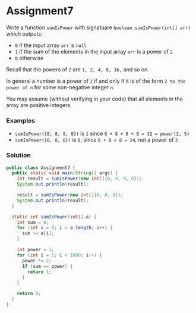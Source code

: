 # Assignment7

Write a function `sumIsPower` with signatuare `boolean sumIsPower(int[] arr)` which outputs:

* `0` if the input array `arr` is `null`
* `1` if the sum of the elements in the input array `arr` is a power of `2`
* `0` otherwise

Recall that the powers of `2` are `1, 2, 4, 8, 16,` and so on.

In general a number is a power of `2` if and only if it is of the form `2 to the power of n` for some non-negative integer `n`.

You may assume (without verifying in your code) that all elements in the array are positive integers. 

### Examples

* `sumIsPower({8, 8, 8, 8})` is `1` since `8 + 8 + 8 + 8 = 32 = power(2, 5)`
* `sumIsPower({8, 8, 8})` is `0`, since `8 + 8 + 8 = 24`, not a power of `2`

### Solution

```java
public class Assignment7 {
  public static void main(String[] args) {
    int result = sumIsPower(new int[]{8, 8, 8, 8});
    System.out.println(result);

    result = sumIsPower(new int[]{8, 8, 8});
    System.out.println(result);
  }

  static int sumIsPower(int[] a) {
    int sum = 0;
    for (int i = 0; i < a.length; i++) {
      sum += a[i];
    }

    int power = 1;
    for (int i = 1; i < 1000; i++) {
      power *= 2;
      if (sum == power) {
        return 1;
      }
    }

    return 0;
  }
}
```
